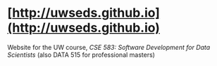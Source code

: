 # [http://uwseds.github.io](http://uwseds.github.io)
 
Website for the UW course, *CSE 583: Software Development for Data Scientists* (also DATA 515 for professional masters)

